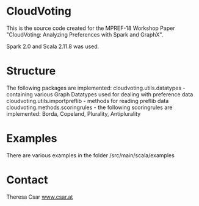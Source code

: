 # CloudVoting

This is the source code created for the MPREF-18 Workshop Paper "CloudVoting: Analyzing Preferences with Spark and GraphX". 

Spark 2.0 and Scala 2.11.8 was used.

# Structure

The following packages are implemented: 
cloudvoting.utils.datatypes - containing various Graph Datatypes used for dealing with preference data
cloudvoting.utils.importpreflib - methods for reading preflib data
cloudvoting.methods.scoringrules - the following scoringrules are implemented: Borda, Copeland, Plurality, Antiplurality

# Examples

There are various examples in the folder /src/main/scala/examples

# Contact

Theresa Csar
www.csar.at
